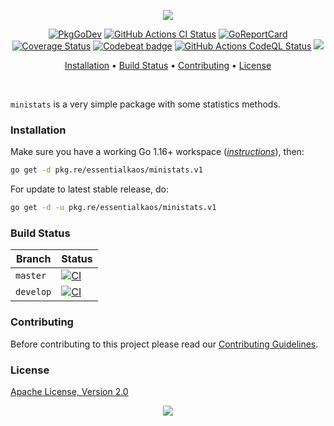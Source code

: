 <p align="center"><a href="#readme"><img src="https://gh.kaos.st/go-ministats.svg"/></a></p>

<p align="center">
  <a href="https://kaos.sh/g/ministats.v1"><img src="https://gh.kaos.st/godoc.svg" alt="PkgGoDev" /></a>
  <a href="https://kaos.sh/w/ministats/ci"><img src="https://kaos.sh/w/ministats/ci.svg" alt="GitHub Actions CI Status" /></a>
  <a href="https://kaos.sh/r/ministats"><img src="https://kaos.sh/r/ministats.svg" alt="GoReportCard" /></a>
  <a href="https://kaos.sh/c/ministats"><img src="https://kaos.sh/c/ministats.svg" alt="Coverage Status" /></a>
  <a href="https://kaos.sh/b/ministats"><img src="https://kaos.sh/b/f4902ae0-738d-41dc-aedc-f7ec241a4b79.svg" alt="Codebeat badge" /></a>
  <a href="https://kaos.sh/w/ministats/codeql"><img src="https://kaos.sh/w/ministats/codeql.svg" alt="GitHub Actions CodeQL Status" /></a>
  <a href="#license"><img src="https://gh.kaos.st/apache2.svg"></a>
</p>

<p align="center"><a href="#installation">Installation</a> • <a href="#build-status">Build Status</a> • <a href="#contributing">Contributing</a> • <a href="#license">License</a></p>

<br/>

`ministats` is a very simple package with some statistics methods.

### Installation

Make sure you have a working Go 1.16+ workspace (_[instructions](https://golang.org/doc/install)_), then:

````bash
go get -d pkg.re/essentialkaos/ministats.v1
````

For update to latest stable release, do:

```bash
go get -d -u pkg.re/essentialkaos/ministats.v1
```

### Build Status

| Branch | Status |
|--------|----------|
| `master` | [![CI](https://kaos.sh/w/ministats/ci.svg?branch=master)](https://kaos.sh/w/ministats/ci?query=branch:master) |
| `develop` | [![CI](https://kaos.sh/w/ministats/ci.svg?branch=develop)](https://kaos.sh/w/ministats/ci?query=branch:develop) |

### Contributing

Before contributing to this project please read our [Contributing Guidelines](https://github.com/essentialkaos/contributing-guidelines#contributing-guidelines).

### License

[Apache License, Version 2.0](http://www.apache.org/licenses/LICENSE-2.0)

<p align="center"><a href="https://essentialkaos.com"><img src="https://gh.kaos.st/ekgh.svg"/></a></p>
